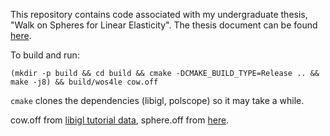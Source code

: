 This repository contains code associated with my undergraduate thesis, "Walk on Spheres for Linear Elasticity".
The thesis document can be found [here](https://apps.cs.utexas.edu/apps/tech-reports/206121).

To build and run:
```
(mkdir -p build && cd build && cmake -DCMAKE_BUILD_TYPE=Release .. && make -j8) && build/wos4le cow.off
```
`cmake` clones the dependencies (libigl, polscope) so it may take a while.

cow.off from [libigl tutorial data](https://github.com/libigl/libigl-tutorial-data),
sphere.off from [here](https://github.com/noamaig/euclidean_orbifolds).

